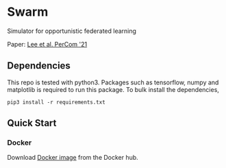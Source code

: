 # Swarm 
Simulator for opportunistic federated learning

Paper: [Lee et al. PerCom '21](http://mpc.ece.utexas.edu/media/uploads/publishing/ofl_corrected.pdf)

## Dependencies
This repo is tested with python3. Packages such as tensorflow, numpy and matplotlib is required to run this package. To bulk install the dependencies,
```
pip3 install -r requirements.txt
```

## Quick Start
### Docker
Download [Docker image](https://hub.docker.com/repository/docker/sethlee0111/swarm) from the Docker hub.
